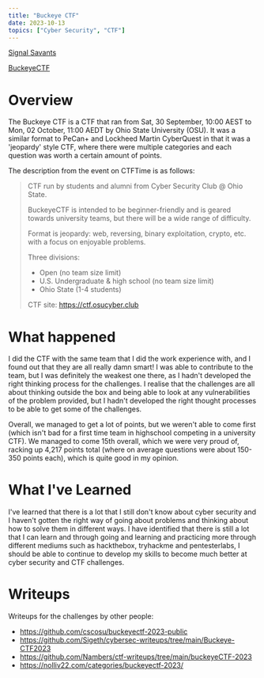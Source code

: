 ```yaml
---
title: "Buckeye CTF"
date: 2023-10-13
topics: ["Cyber Security", "CTF"]
---
```


[Signal Savants](https://ctftime.org/team/270755)

[BuckeyeCTF](https://ctftime.org/event/2074)

# Overview
The Buckeye CTF is a CTF that ran from Sat, 30 September, 10:00 AEST to Mon, 02 October, 11:00 AEDT by Ohio State University (OSU). It was a similar format to PeCan+ and Lockheed Martin CyberQuest in that it was a 'jeopardy' style CTF, where there were multiple categories and each question was worth a certain amount of points.

The description from the event on CTFTime is as follows:

> CTF run by students and alumni from Cyber Security Club @ Ohio State.
>
> BuckeyeCTF is intended to be beginner-friendly and is geared towards university teams, but there will be a wide range of difficulty.
> 
> Format is jeopardy: web, reversing, binary exploitation, crypto, etc. with a focus on enjoyable problems.
> 
> Three divisions:
> - Open (no team size limit)
> - U.S. Undergraduate & high school (no team size limit)
> - Ohio State (1-4 students)
> 
> CTF site: https://ctf.osucyber.club

# What happened
I did the CTF with the same team that I did the work experience with, and I found out that they are all really damn smart! I was able to contribute to the team, but I was definitely the weakest one there, as I hadn't developed the right thinking process for the challenges. I realise that the challenges are all about thinking outside the box and being able to look at any vulnerabilities of the problem provided, but I hadn't developed the right thought processes to be able to get some of the challenges.

Overall, we managed to get a lot of points, but we weren't able to come first (which isn't bad for a first time team in highschool competing in a university CTF). We managed to come 15th overall, which we were very proud of, racking up 4,217 points total (where on average questions were about 150-350 points each), which is quite good in my opinion.

# What I've Learned
I've learned that there is a lot that I still don't know about cyber security and I haven't gotten the right way of going about problems and thinking about how to solve them in different ways. I have identified that there is still a lot that I can learn and through going and learning and practicing more through different mediums such as hackthebox, tryhackme and pentesterlabs, I should be able to continue to develop my skills to become much better at cyber security and CTF challenges.

# Writeups
Writeups for the challenges by other people:
* https://github.com/cscosu/buckeyectf-2023-public
* https://github.com/Sigeth/cybersec-writeups/tree/main/Buckeye-CTF2023
* https://github.com/Nambers/ctf-writeups/tree/main/buckeyeCTF-2023
* https://nolliv22.com/categories/buckeyectf-2023/